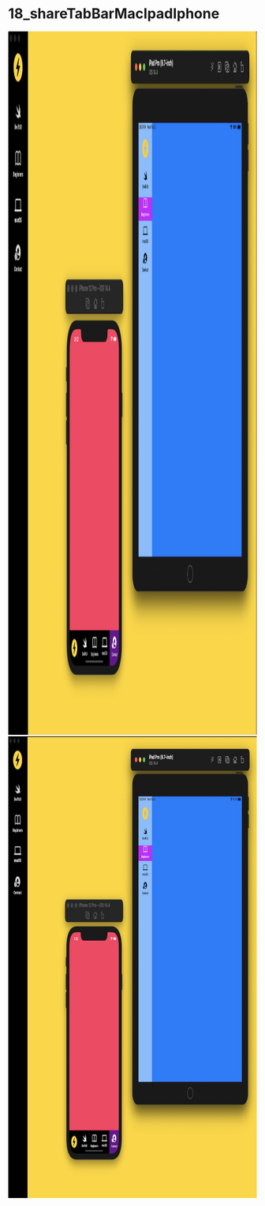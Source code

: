 # 18_shareTabBarMacIpadIphone



<img src="/light1.png" width="1592" height="1426"/> 

<img src="/light.png" width="1044" height="936"/> 











